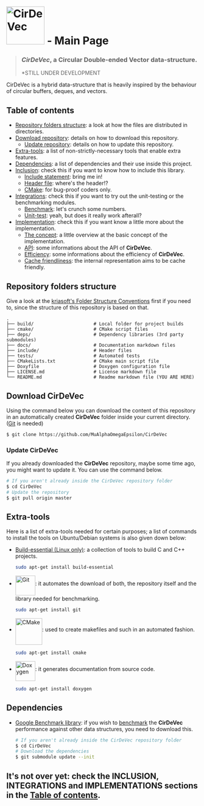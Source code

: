 # [<img src="https://user-images.githubusercontent.com/26225010/44673467-ebbabe80-aa2b-11e8-9754-8b8b0b137ac1.png" height="100" alt="CirDeVec" title="CirDeVec GitHub Homepage">](https://github.com/MuAlphaOmegaEpsilon/CirDeVec) - Main Page

> ### ***CirDeVec***, a **Cir**cular **D**ouble-**e**nded **Vec**tor data-structure.
> *STILL UNDER DEVELOPMENT



CirDeVec is a hybrid data-structure that is heavily inspired by the behaviour of circular buffers, deques, and vectors.



## Table of contents

- [Repository folders structure](#Repository-folders-structure): a look at how the files are distributed in directories.
- [Download repository](#Download-Cirdevec): details on how to download this repository.
  - [Update repository](#Update-CirDeVec): details on how to update this repository.
- [Extra-tools](#Extra-tools): a list of non-strictly-necessary tools that enable extra features.
- [Dependencies](#Dependencies): a list of dependencies and their use inside this project.
- [Inclusion](./INCLUSION.md): check this if you want to know how to include this library.
  - [Include statement](#Include-statement): bring me in!
  - [Header file](#Header-file): where's the header!?
  - [CMake](#CMake): for bug-proof coders only.
- [Integrations](./INTEGRATIONS.md): check this if you want to try out the unit-testing or the benchmarking modules.
  - [Benchmark](#Benchmark): let's crunch some numbers.
  - [Unit-test](#Unit-test): yeah, but does it really work afterall?
- [Implementation](./IMPLEMENTATION.md): check this if you want know a little more about the implementation.
  - [The concept](#The-concept): a little overview at the basic concept of the implementation.
  - [API](#API): some informations about the API of **CirDeVec**.
  - [Efficiency](#Efficiency): some informations about the efficiency of **CirDeVec**.
  - [Cache friendliness](#Cache-friendliness): the internal representation aims to be cache friendly.



## Repository folders structure
Give a look at the [kriasoft's Folder Structure Conventions](https://github.com/kriasoft/Folder-Structure-Conventions) first if you need to, since the structure of this repository is based on that.

    .
    ├── build/                      # Local folder for project builds
    ├── cmake/                      # CMake script files
    ├── deps/                       # Dependency libraries (3rd party submodules)
    ├── docs/                       # Documentation markdown files
    ├── include/                    # Header files
    ├── tests/                      # Automated tests
    ├── CMakeLists.txt              # CMake main script file
    ├── Doxyfile                    # Doxygen configuration file
    ├── LICENSE.md                  # License markdown file 
    └── README.md                   # Readme markdown file (YOU ARE HERE)



## Download CirDeVec

Using the command below you can download the content of this repository in an automatically created  **CirDeVec** folder inside your current directory. ([Git](#Extra-tools) is needed)

```bash
$ git clone https://github.com/MuAlphaOmegaEpsilon/CirDeVec
```

### Update CirDeVec

If you already downloaded the **CirDeVec** repository, maybe some time ago, you might want to update it. You can use the command below.

```bash
# If you aren't already inside the CirDeVec repository folder
$ cd CirDeVec
# Update the repository
$ git pull origin master
```



## Extra-tools

Here is a list of extra-tools needed for certain purposes; a list of commands to install the tools on Ubuntu/Debian systems is also given down below:

* [Build-essential (Linux only)](https://packages.debian.org/en/sid/build-essential): a collection of tools to build C and C++ projects.
  ```bash
  sudo apt-get install build-essential
  ```
* [<img src="https://git-scm.com/images/logo@2x.png" height="52" alt="Git" title="https://git-scm.com/" align="middle">](https://git-scm.com/): it automates the download of both, the repository itself and the library needed for benchmarking.
  ```bash
  sudo apt-get install git
  ```
* [<img src="https://cmake.org/wp-content/uploads/2014/06/cmake_logo-main.png" height="70" alt="CMake" title="https://cmake.org/" align="middle">](https://cmake.org/): used to create makefiles and such in an automated fashion.
  ```bash
  sudo apt-get install cmake
  ```
* [<img src="http://www.stack.nl/~dimitri/doxygen/images/doxygen.png" height="52" alt="Doxygen" title="http://www.doxygen.org/" align="middle">](http://www.doxygen.org/): it generates documentation from source code.
  ```bash
  sudo apt-get install doxygen
  ```



## Dependencies

* [Google Benchmark library](https://github.com/google/benchmark): if you wish to [benchmark](./docs/INTEGRATIONS.md) the **CirDeVec** performance against other data structures, you need to download this.

  ```bash
  # If you aren't already inside the CirDeVec repository folder
  $ cd CirDeVec
  # Download the dependencies
  $ git submodule update --init
  ```



## It's not over yet: check the INCLUSION, INTEGRATIONS and IMPLEMENTATIONS sections in the [Table of contents](#Table-of-contents-(with-hyperlinks)).